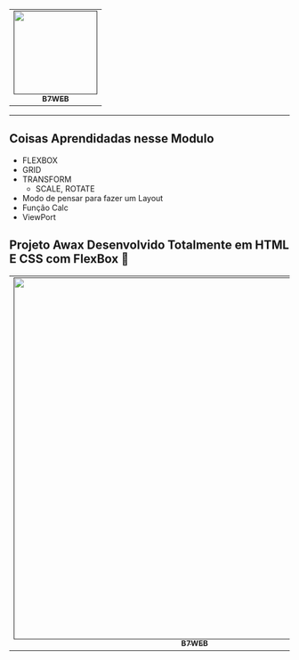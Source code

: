 <table align="center">
    <tr>
        <td align="center">
            <a href="">
                <img src="https://user-images.githubusercontent.com/78617974/124351318-05af7f00-dbd0-11eb-9155-96e7cdf4c32d.png" width="150px;" />
                <br />
                <sub><b>B7WEB</b></sub>
            </a>
        </td>    
    </tr>
</table>


--- 

## Coisas Aprendidadas nesse Modulo

- FLEXBOX
- GRID
- TRANSFORM
  - SCALE, ROTATE
- Modo de pensar para fazer um Layout
- Função Calc
- ViewPort

## Projeto Awax Desenvolvido Totalmente em HTML E CSS com FlexBox 🚀 
<table align="center">
    <tr>
        <td align="center">
            <a href="">
                <img src="https://user-images.githubusercontent.com/78617974/124647343-34e21c80-de6c-11eb-97e7-61a0ef668670.gif" width="650px;" />
                <br />
                <sub><b>B7WEB</b></sub>
            </a>
        </td>    
    </tr>
</table>


